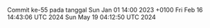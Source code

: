 Commit ke-55 pada tanggal Sun Jan 01 14:00 2023 +0100
Fri Feb 16 14:43:06 UTC 2024
Sun May 19 04:12:50 UTC 2024
